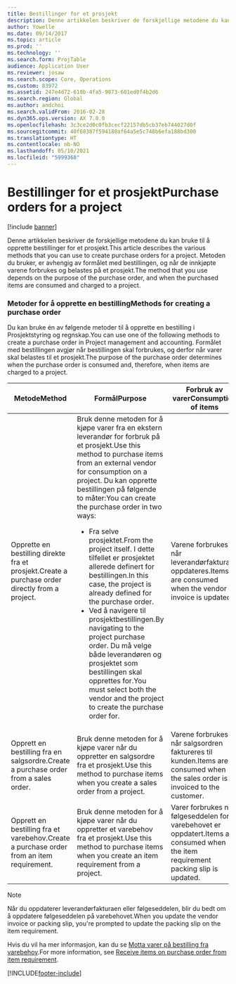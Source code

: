 ```yaml
---
title: Bestillinger for et prosjekt
description: Denne artikkelen beskriver de forskjellige metodene du kan bruke til å opprette bestillinger for et prosjekt. Metoden du bruker, er avhengig av formålet med bestillingen, og når de innkjøpte varene forbrukes og belastes på et prosjekt.
author: Yowelle
ms.date: 09/14/2017
ms.topic: article
ms.prod: ''
ms.technology: ''
ms.search.form: ProjTable
audience: Application User
ms.reviewer: josaw
ms.search.scope: Core, Operations
ms.custom: 83972
ms.assetid: 247e4d72-610b-4fa5-9873-601ed0f4b2d6
ms.search.region: Global
ms.author: andchoi
ms.search.validFrom: 2016-02-28
ms.dyn365.ops.version: AX 7.0.0
ms.openlocfilehash: 3c3ce2d0c0fb3cecf22157db5cb37eb744027d0f
ms.sourcegitcommit: 40f68387f594180af64a5e5c748b6efa188bd300
ms.translationtype: HT
ms.contentlocale: nb-NO
ms.lasthandoff: 05/10/2021
ms.locfileid: "5999368"
---
```

# <a name="purchase-orders-for-a-project"></a><span data-ttu-id="83fed-104">Bestillinger for et prosjekt</span><span class="sxs-lookup"><span data-stu-id="83fed-104">Purchase orders for a project</span></span>

[!include [banner](../includes/banner.md)]

<span data-ttu-id="83fed-105">Denne artikkelen beskriver de forskjellige metodene du kan bruke til å opprette bestillinger for et prosjekt.</span><span class="sxs-lookup"><span data-stu-id="83fed-105">This article describes the various methods that you can use to create purchase orders for a project.</span></span> <span data-ttu-id="83fed-106">Metoden du bruker, er avhengig av formålet med bestillingen, og når de innkjøpte varene forbrukes og belastes på et prosjekt.</span><span class="sxs-lookup"><span data-stu-id="83fed-106">The method that you use depends on the purpose of the purchase order, and when the purchased items are consumed and charged to a project.</span></span>

### <a name="methods-for-creating-a-purchase-order"></a><span data-ttu-id="83fed-107">Metoder for å opprette en bestilling</span><span class="sxs-lookup"><span data-stu-id="83fed-107">Methods for creating a purchase order</span></span>

<span data-ttu-id="83fed-108">Du kan bruke én av følgende metoder til å opprette en bestilling i Prosjektstyring og regnskap.</span><span class="sxs-lookup"><span data-stu-id="83fed-108">You can use one of the following methods to create a purchase order in Project management and accounting.</span></span> <span data-ttu-id="83fed-109">Formålet med bestillingen avgjør når bestillingen skal forbrukes, og derfor når varer skal belastes til et prosjekt.</span><span class="sxs-lookup"><span data-stu-id="83fed-109">The purpose of the purchase order determines when the purchase order is consumed and, therefore, when items are charged to a project.</span></span>

<table>
<colgroup>
<col width="33%" />
<col width="33%" />
<col width="33%" />
</colgroup>
<thead>
<tr class="header">
<th><span data-ttu-id="83fed-110">Metode</span><span class="sxs-lookup"><span data-stu-id="83fed-110">Method</span></span></th>
<th><span data-ttu-id="83fed-111">Formål</span><span class="sxs-lookup"><span data-stu-id="83fed-111">Purpose</span></span></th>
<th><span data-ttu-id="83fed-112">Forbruk av varer</span><span class="sxs-lookup"><span data-stu-id="83fed-112">Consumption of items</span></span></th>
</tr>
</thead>
<tbody>
<tr class="odd">
<td><span data-ttu-id="83fed-113">Opprette en bestilling direkte fra et prosjekt.</span><span class="sxs-lookup"><span data-stu-id="83fed-113">Create a purchase order directly from a project.</span></span></td>
<td><span data-ttu-id="83fed-114">Bruk denne metoden for å kjøpe varer fra en ekstern leverandør for forbruk på et prosjekt.</span><span class="sxs-lookup"><span data-stu-id="83fed-114">Use this method to purchase items from an external vendor for consumption on a project.</span></span> <span data-ttu-id="83fed-115">Du kan opprette bestillingen på følgende to måter:</span><span class="sxs-lookup"><span data-stu-id="83fed-115">You can create the purchase order in two ways:</span></span>
<ul>
<li><span data-ttu-id="83fed-116">Fra selve prosjektet.</span><span class="sxs-lookup"><span data-stu-id="83fed-116">From the project itself.</span></span> <span data-ttu-id="83fed-117">I dette tilfellet er prosjektet allerede definert for bestillingen.</span><span class="sxs-lookup"><span data-stu-id="83fed-117">In this case, the project is already defined for the purchase order.</span></span></li>
<li><span data-ttu-id="83fed-118">Ved å navigere til prosjektbestillingen.</span><span class="sxs-lookup"><span data-stu-id="83fed-118">By navigating to the project purchase order.</span></span> <span data-ttu-id="83fed-119">Du må velge både leverandøren og prosjektet som bestillingen skal opprettes for.</span><span class="sxs-lookup"><span data-stu-id="83fed-119">You must select both the vendor and the project to create the purchase order for.</span></span></li>
</ul></td>
<td><span data-ttu-id="83fed-120">Varene forbrukes når leverandørfakturaen oppdateres.</span><span class="sxs-lookup"><span data-stu-id="83fed-120">Items are consumed when the vendor invoice is updated.</span></span></td>
</tr>
<tr class="even">
<td><span data-ttu-id="83fed-121">Opprett en bestilling fra en salgsordre.</span><span class="sxs-lookup"><span data-stu-id="83fed-121">Create a purchase order from a sales order.</span></span></td>
<td><span data-ttu-id="83fed-122">Bruk denne metoden for å kjøpe varer når du oppretter en salgsordre fra et prosjekt.</span><span class="sxs-lookup"><span data-stu-id="83fed-122">Use this method to purchase items when you create a sales order from a project.</span></span></td>
<td><span data-ttu-id="83fed-123">Varene forbrukes når salgsordren faktureres til kunden.</span><span class="sxs-lookup"><span data-stu-id="83fed-123">Items are consumed when the sales order is invoiced to the customer.</span></span></td>
</tr>
<tr class="odd">
<td><span data-ttu-id="83fed-124">Opprett en bestilling fra et varebehov.</span><span class="sxs-lookup"><span data-stu-id="83fed-124">Create a purchase order from an item requirement.</span></span></td>
<td><span data-ttu-id="83fed-125">Bruk denne metoden for å kjøpe varer når du oppretter et varebehov fra et prosjekt.</span><span class="sxs-lookup"><span data-stu-id="83fed-125">Use this method to purchase items when you create an item requirement from a project.</span></span></td>
<td><span data-ttu-id="83fed-126">Varer forbrukes når følgeseddelen for varebehovet er oppdatert.</span><span class="sxs-lookup"><span data-stu-id="83fed-126">Items are consumed when the item requirement packing slip is updated.</span></span></td>
</tr>
</tbody>
</table>

> [!NOTE] 
> <span data-ttu-id="83fed-127">Når du oppdaterer leverandørfakturaen eller følgeseddelen, blir du bedt om å oppdatere følgeseddelen på varebehovet.</span><span class="sxs-lookup"><span data-stu-id="83fed-127">When you update the vendor invoice or packing slip, you're prompted to update the packing slip on the item requirement.</span></span>

<span data-ttu-id="83fed-128">Hvis du vil ha mer informasjon, kan du se [Motta varer på bestilling fra varebehov](tasks/receive-items-purchase-order-item-requirement.md).</span><span class="sxs-lookup"><span data-stu-id="83fed-128">For more information, see [Receive items on purchase order from item requirement](tasks/receive-items-purchase-order-item-requirement.md).</span></span>



[!INCLUDE[footer-include](../includes/footer-banner.md)]